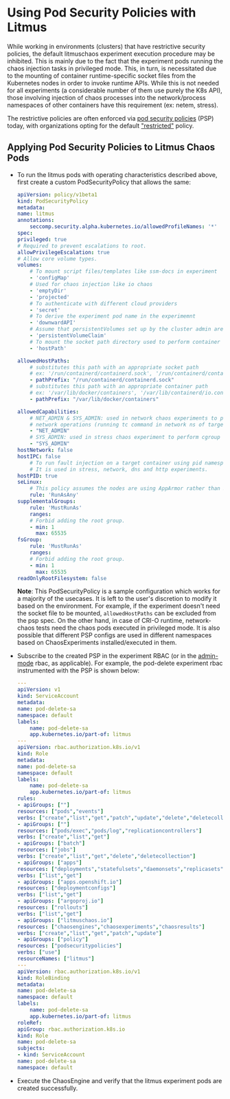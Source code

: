 # Using Pod Security Policies with Litmus

While working in environments (clusters) that have restrictive security policies, the default litmuschaos experiment execution procedure may be inhibited. 
This is mainly due to the fact that the experiment pods running the chaos injection tasks in privileged mode. This, in turn, is necessitated due to the mounting 
of container runtime-specific socket files from the Kubernetes nodes in order to invoke runtime APIs. While this is not needed for all experiments (a considerable 
number of them use purely the K8s API), those involving injection of chaos processes into the network/process namespaces of other containers have this requirement 
(ex: netem, stress).

The restrictive policies are often enforced via [pod security policies](https://kubernetes.io/docs/concepts/policy/pod-security-policy/) (PSP) today, with organizations
opting for the default ["restricted"](https://kubernetes.io/docs/concepts/policy/pod-security-policy/#example-policies) policy. 


## Applying Pod Security Policies to Litmus Chaos Pods


- To run the litmus pods with operating characteristics described above, first create a custom PodSecurityPolicy that allows the same: 

    [embedmd]:# (https://raw.githubusercontent.com/litmuschaos/chaos-charts/master/security/pod-security-policy/psp-litmus.yaml yaml)
    ```yaml
    apiVersion: policy/v1beta1
    kind: PodSecurityPolicy
    metadata:
    name: litmus
    annotations:
        seccomp.security.alpha.kubernetes.io/allowedProfileNames: '*'
    spec:
    privileged: true
    # Required to prevent escalations to root.
    allowPrivilegeEscalation: true
    # Allow core volume types.
    volumes:
        # To mount script files/templates like ssm-docs in experiment
        - 'configMap'
        # Used for chaos injection like io chaos
        - 'emptyDir'
        - 'projected'
        # To authenticate with different cloud providers
        - 'secret'
        # To derive the experiment pod name in the experimemnt
        - 'downwardAPI'
        # Assume that persistentVolumes set up by the cluster admin are safe to use.
        - 'persistentVolumeClaim'
        # To mount the socket path directory used to perform container runtime operations
        - 'hostPath'

    allowedHostPaths:
        # substitutes this path with an appropriate socket path
        # ex: '/run/containerd/containerd.sock', '/run/containerd/containerd.sock', '/run/crio/crio.sock'
        - pathPrefix: "/run/containerd/containerd.sock"
        # substitutes this path with an appropriate container path
        # ex: '/var/lib/docker/containers', '/var/lib/containerd/io.containerd.runtime.v1.linux/k8s.io', '/var/lib/containers/storage/overlay/'
        - pathPrefix: "/var/lib/docker/containers"

    allowedCapabilities:
        # NET_ADMIN & SYS_ADMIN: used in network chaos experiments to perform
        # network operations (running tc command in network ns of target container). 
        - "NET_ADMIN"
        # SYS_ADMIN: used in stress chaos experiment to perform cgroup operations.
        - "SYS_ADMIN"
    hostNetwork: false
    hostIPC: false
        # To run fault injection on a target container using pid namespace.
        # It is used in stress, network, dns and http experiments. 
    hostPID: true
    seLinux:
        # This policy assumes the nodes are using AppArmor rather than SELinux.
        rule: 'RunAsAny'
    supplementalGroups:
        rule: 'MustRunAs'
        ranges:
        # Forbid adding the root group.
        - min: 1
          max: 65535
    fsGroup:
        rule: 'MustRunAs'
        ranges:
        # Forbid adding the root group.
        - min: 1
          max: 65535
    readOnlyRootFilesystem: false
    ```

    **Note**: This PodSecurityPolicy is a sample configuration which works for a majority of the usecases. It is left to the user's discretion to modify it based 
    on the environment. For example, if the experiment doesn't need the socket file to be mounted, `allowedHostPaths` can be excluded from the psp spec. On the
    other hand, in case of CRI-O runtime, network-chaos tests need the chaos pods executed in privileged mode. It is also possible that different PSP configs are
    used in different namespaces based on ChaosExperiments installed/executed in them. 

- Subscribe to the created PSP in the experiment RBAC (or in the [admin-mode](https://v1-docs.litmuschaos.io/docs/admin-mode/#prepare-rbac-manifest) rbac, as applicable).
  For example, the pod-delete experiment rbac instrumented with the PSP is shown below:

    [embedmd]:# (https://raw.githubusercontent.com/litmuschaos/chaos-charts/master/charts/generic/pod-delete/rbac-psp.yaml yaml) 
    ```yaml
    ---
    apiVersion: v1
    kind: ServiceAccount
    metadata:
    name: pod-delete-sa
    namespace: default
    labels:
        name: pod-delete-sa
        app.kubernetes.io/part-of: litmus
    ---
    apiVersion: rbac.authorization.k8s.io/v1
    kind: Role
    metadata:
    name: pod-delete-sa
    namespace: default
    labels:
        name: pod-delete-sa
        app.kubernetes.io/part-of: litmus
    rules:
    - apiGroups: [""]
    resources: ["pods","events"]
    verbs: ["create","list","get","patch","update","delete","deletecollection"]
    - apiGroups: [""]
    resources: ["pods/exec","pods/log","replicationcontrollers"]
    verbs: ["create","list","get"]
    - apiGroups: ["batch"]
    resources: ["jobs"]
    verbs: ["create","list","get","delete","deletecollection"]
    - apiGroups: ["apps"]
    resources: ["deployments","statefulsets","daemonsets","replicasets"]
    verbs: ["list","get"]
    - apiGroups: ["apps.openshift.io"]
    resources: ["deploymentconfigs"]
    verbs: ["list","get"]
    - apiGroups: ["argoproj.io"]
    resources: ["rollouts"]
    verbs: ["list","get"]
    - apiGroups: ["litmuschaos.io"]
    resources: ["chaosengines","chaosexperiments","chaosresults"]
    verbs: ["create","list","get","patch","update"]
    - apiGroups: ["policy"]
    resources: ["podsecuritypolicies"]
    verbs: ["use"]
    resourceNames: ["litmus"] 
    ---
    apiVersion: rbac.authorization.k8s.io/v1
    kind: RoleBinding
    metadata:
    name: pod-delete-sa
    namespace: default
    labels:
        name: pod-delete-sa
        app.kubernetes.io/part-of: litmus
    roleRef:
    apiGroup: rbac.authorization.k8s.io
    kind: Role
    name: pod-delete-sa
    subjects:
    - kind: ServiceAccount
    name: pod-delete-sa
    namespace: default

    ```

- Execute the ChaosEngine and verify that the litmus experiment pods are created successfully.  


